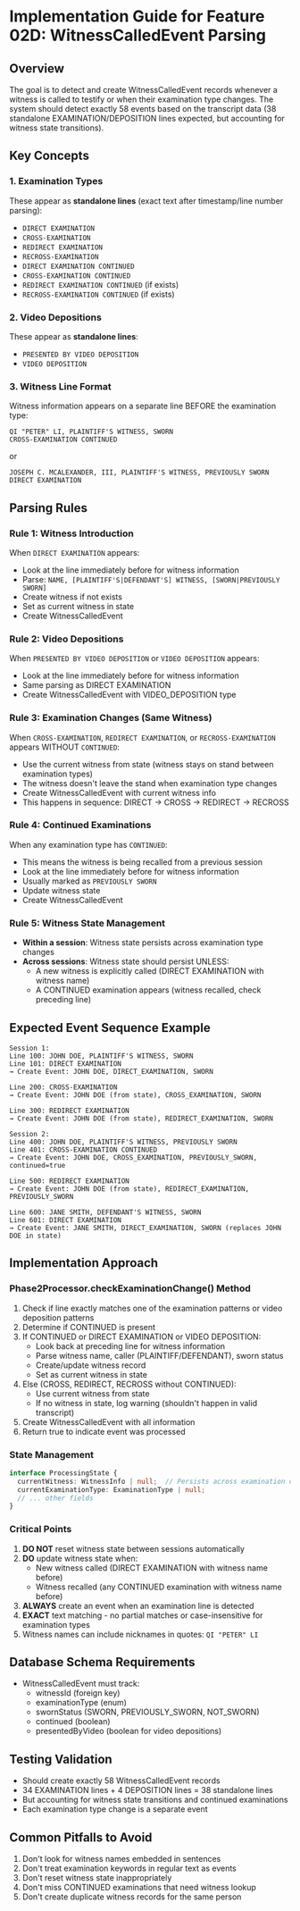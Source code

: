 # Implementation Guide for Feature 02D: WitnessCalledEvent Parsing

## Overview
The goal is to detect and create WitnessCalledEvent records whenever a witness is called to testify or when their examination type changes. The system should detect exactly 58 events based on the transcript data (38 standalone EXAMINATION/DEPOSITION lines expected, but accounting for witness state transitions).

## Key Concepts

### 1. Examination Types
These appear as **standalone lines** (exact text after timestamp/line number parsing):
- `DIRECT EXAMINATION`
- `CROSS-EXAMINATION` 
- `REDIRECT EXAMINATION`
- `RECROSS-EXAMINATION`
- `DIRECT EXAMINATION CONTINUED`
- `CROSS-EXAMINATION CONTINUED`
- `REDIRECT EXAMINATION CONTINUED` (if exists)
- `RECROSS-EXAMINATION CONTINUED` (if exists)

### 2. Video Depositions
These appear as **standalone lines**:
- `PRESENTED BY VIDEO DEPOSITION`
- `VIDEO DEPOSITION`

### 3. Witness Line Format
Witness information appears on a separate line BEFORE the examination type:
```
QI "PETER" LI, PLAINTIFF'S WITNESS, SWORN
CROSS-EXAMINATION CONTINUED
```
or
```
JOSEPH C. MCALEXANDER, III, PLAINTIFF'S WITNESS, PREVIOUSLY SWORN
DIRECT EXAMINATION
```

## Parsing Rules

### Rule 1: Witness Introduction
When `DIRECT EXAMINATION` appears:
- Look at the line immediately before for witness information
- Parse: `NAME, [PLAINTIFF'S|DEFENDANT'S] WITNESS, [SWORN|PREVIOUSLY SWORN]`
- Create witness if not exists
- Set as current witness in state
- Create WitnessCalledEvent

### Rule 2: Video Depositions
When `PRESENTED BY VIDEO DEPOSITION` or `VIDEO DEPOSITION` appears:
- Look at the line immediately before for witness information
- Same parsing as DIRECT EXAMINATION
- Create WitnessCalledEvent with VIDEO_DEPOSITION type

### Rule 3: Examination Changes (Same Witness)
When `CROSS-EXAMINATION`, `REDIRECT EXAMINATION`, or `RECROSS-EXAMINATION` appears WITHOUT `CONTINUED`:
- Use the current witness from state (witness stays on stand between examination types)
- The witness doesn't leave the stand when examination type changes
- Create WitnessCalledEvent with current witness info
- This happens in sequence: DIRECT → CROSS → REDIRECT → RECROSS

### Rule 4: Continued Examinations
When any examination type has `CONTINUED`:
- This means the witness is being recalled from a previous session
- Look at the line immediately before for witness information
- Usually marked as `PREVIOUSLY SWORN`
- Update witness state
- Create WitnessCalledEvent

### Rule 5: Witness State Management
- **Within a session**: Witness state persists across examination type changes
- **Across sessions**: Witness state should persist UNLESS:
  - A new witness is explicitly called (DIRECT EXAMINATION with witness name)
  - A CONTINUED examination appears (witness recalled, check preceding line)

## Expected Event Sequence Example

```
Session 1:
Line 100: JOHN DOE, PLAINTIFF'S WITNESS, SWORN
Line 101: DIRECT EXAMINATION
→ Create Event: JOHN DOE, DIRECT_EXAMINATION, SWORN

Line 200: CROSS-EXAMINATION  
→ Create Event: JOHN DOE (from state), CROSS_EXAMINATION, SWORN

Line 300: REDIRECT EXAMINATION
→ Create Event: JOHN DOE (from state), REDIRECT_EXAMINATION, SWORN

Session 2:
Line 400: JOHN DOE, PLAINTIFF'S WITNESS, PREVIOUSLY SWORN
Line 401: CROSS-EXAMINATION CONTINUED
→ Create Event: JOHN DOE, CROSS_EXAMINATION, PREVIOUSLY_SWORN, continued=true

Line 500: REDIRECT EXAMINATION
→ Create Event: JOHN DOE (from state), REDIRECT_EXAMINATION, PREVIOUSLY_SWORN

Line 600: JANE SMITH, DEFENDANT'S WITNESS, SWORN  
Line 601: DIRECT EXAMINATION
→ Create Event: JANE SMITH, DIRECT_EXAMINATION, SWORN (replaces JOHN DOE in state)
```

## Implementation Approach

### Phase2Processor.checkExaminationChange() Method
1. Check if line exactly matches one of the examination patterns or video deposition patterns
2. Determine if CONTINUED is present
3. If CONTINUED or DIRECT EXAMINATION or VIDEO DEPOSITION:
   - Look back at preceding line for witness information
   - Parse witness name, caller (PLAINTIFF/DEFENDANT), sworn status
   - Create/update witness record
   - Set as current witness in state
4. Else (CROSS, REDIRECT, RECROSS without CONTINUED):
   - Use current witness from state
   - If no witness in state, log warning (shouldn't happen in valid transcript)
5. Create WitnessCalledEvent with all information
6. Return true to indicate event was processed

### State Management
```typescript
interface ProcessingState {
  currentWitness: WitnessInfo | null;  // Persists across examination changes
  currentExaminationType: ExaminationType | null;
  // ... other fields
}
```

### Critical Points
1. **DO NOT** reset witness state between sessions automatically
2. **DO** update witness state when:
   - New witness called (DIRECT EXAMINATION with witness name before)
   - Witness recalled (any CONTINUED examination with witness name before)
3. **ALWAYS** create an event when an examination line is detected
4. **EXACT** text matching - no partial matches or case-insensitive for examination types
5. Witness names can include nicknames in quotes: `QI "PETER" LI`

## Database Schema Requirements
- WitnessCalledEvent must track:
  - witnessId (foreign key)
  - examinationType (enum)
  - swornStatus (SWORN, PREVIOUSLY_SWORN, NOT_SWORN)
  - continued (boolean)
  - presentedByVideo (boolean for video depositions)

## Testing Validation
- Should create exactly 58 WitnessCalledEvent records
- 34 EXAMINATION lines + 4 DEPOSITION lines = 38 standalone lines
- But accounting for witness state transitions and continued examinations
- Each examination type change is a separate event

## Common Pitfalls to Avoid
1. Don't look for witness names embedded in sentences
2. Don't treat examination keywords in regular text as events
3. Don't reset witness state inappropriately
4. Don't miss CONTINUED examinations that need witness lookup
5. Don't create duplicate witness records for the same person